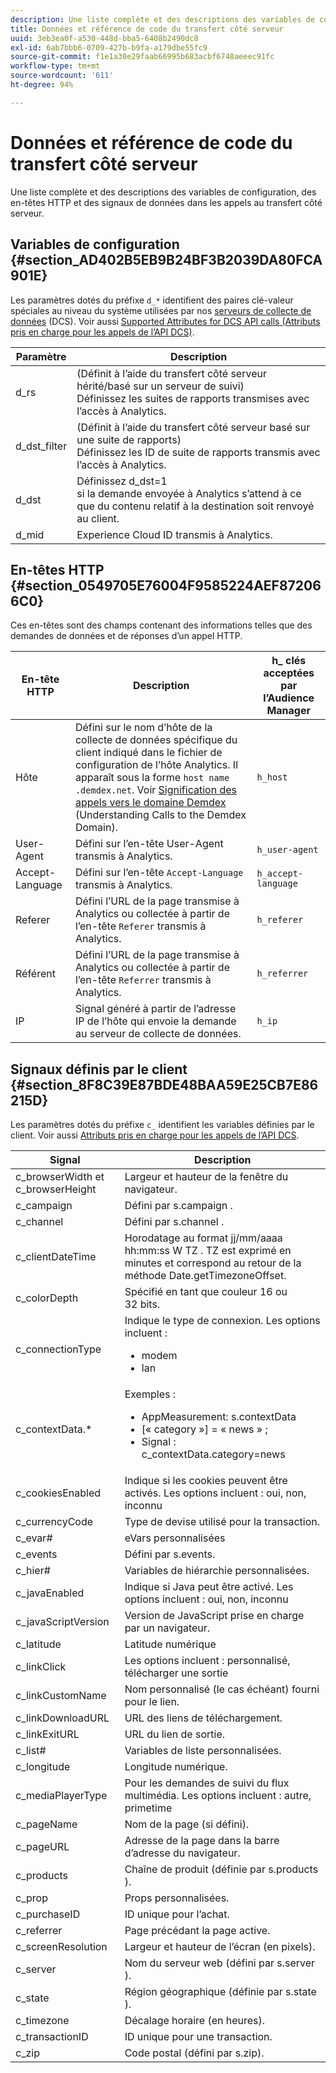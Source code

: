 ```yaml
---
description: Une liste complète et des descriptions des variables de configuration, des en-têtes HTTP et des signaux de données dans les appels au transfert côté serveur.
title: Données et référence de code du transfert côté serveur
uuid: 3eb3ea0f-a530-448d-bba5-6408b2490dc8
exl-id: 6ab7bbb6-0709-427b-b9fa-a179dbe55fc9
source-git-commit: f1e1a30e29faab66995b683acbf6748aeeec91fc
workflow-type: tm+mt
source-wordcount: '611'
ht-degree: 94%

---
```


# Données et référence de code du transfert côté serveur

Une liste complète et des descriptions des variables de configuration, des en-têtes HTTP et des signaux de données dans les appels au transfert côté serveur.

## Variables de configuration {#section_AD402B5EB9B24BF3B2039DA80FCA901E}

Les paramètres dotés du préfixe `d_*` identifient des paires clé-valeur spéciales au niveau du système utilisées par nos [serveurs de collecte de données](https://experienceleague.adobe.com/docs/audience-manager/user-guide/reference/system-components/components-data-collection.html?lang=fr) (DCS). Voir aussi [Supported Attributes for DCS API calls (Attributs pris en charge pour les appels de l’API DCS)](https://experienceleague.adobe.com/docs/audience-manager/user-guide/api-and-sdk-code/dcs/dcs-api-reference/dcs-keys.html?lang=fr).

| Paramètre | Description |
|--- |--- |
| d_rs | (Définit à l’aide du transfert côté serveur hérité/basé sur un serveur de suivi) <br>Définissez les suites de rapports transmises avec l’accès à Analytics. |
| d_dst_filter | (Définit à l’aide du transfert côté serveur basé sur une suite de rapports) <br>Définissez les ID de suite de rapports transmis avec l’accès à Analytics. |
| d_dst | Définissez d_dst=1<br> si la demande envoyée à Analytics s’attend à ce que du contenu relatif à la destination soit renvoyé au client. |
| d_mid | Experience Cloud ID transmis à Analytics. |

## En-têtes HTTP {#section_0549705E76004F9585224AEF872066C0}

Ces en-têtes sont des champs contenant des informations telles que des demandes de données et de réponses d’un appel HTTP.

| En-tête HTTP | Description | h_ clés acceptées par l’Audience Manager |
| --- | --- | --- |
| Hôte | Défini sur le nom d’hôte de la collecte de données spécifique du client indiqué dans le fichier de configuration de l’hôte Analytics. Il apparaît sous la forme `host name .demdex.net`. Voir [Signification des appels vers le domaine Demdex](https://experienceleague.adobe.com/docs/audience-manager/user-guide/reference/demdex-calls.html?lang=fr) (Understanding Calls to the Demdex Domain). | `h_host` |
| User-Agent | Défini sur l’en-tête User-Agent transmis à Analytics. | `h_user-agent` |
| Accept-Language | Défini sur l’en-tête `Accept-Language` transmis à Analytics. | `h_accept-language` |
| Referer | Défini l’URL de la page transmise à Analytics ou collectée à partir de l’en-tête `Referer` transmis à Analytics. | `h_referer` |
| Référent | Défini l’URL de la page transmise à Analytics ou collectée à partir de l’en-tête `Referrer` transmis à Analytics. | `h_referrer` |
| IP | Signal généré à partir de l’adresse IP de l’hôte qui envoie la demande au serveur de collecte de données. | `h_ip` |

## Signaux définis par le client {#section_8F8C39E87BDE48BAA59E25CB7E86215D}

Les paramètres dotés du préfixe `c_` identifient les variables définies par le client. Voir aussi [Attributs pris en charge pour les appels de l’API DCS](https://experienceleague.adobe.com/docs/audience-manager/user-guide/api-and-sdk-code/dcs/dcs-api-reference/dcs-keys.html).

| Signal | Description |
|--- |--- |
| c_browserWidth et c_browserHeight | Largeur et hauteur de la fenêtre du navigateur. |
| c_campaign | Défini par s.campaign . |
| c_channel | Défini par s.channel . |
| c_clientDateTime | Horodatage au format jj/mm/aaaa hh:mm:ss W TZ .    TZ est exprimé en minutes et correspond au retour de la méthode Date.getTimezoneOffset. |
| c_colorDepth | Spécifié en tant que couleur 16 ou 32 bits. |
| c_connectionType | Indique le type de connexion. Les options incluent :<ul><li>modem</li><li>lan</li></ul> |
| c_contextData.* | Exemples :<ul><li>AppMeasurement: s.contextData</li><li>[« category »] = « news » ;</li><li>Signal : c_contextData.category=news</li></ul> |
| c_cookiesEnabled | Indique si les cookies peuvent être activés. Les options incluent : oui, non, inconnu |
| c_currencyCode | Type de devise utilisé pour la transaction. |
| c_evar# | eVars personnalisées |
| c_events | Défini par s.events. |
| c_hier# | Variables de hiérarchie personnalisées. |
| c_javaEnabled | Indique si Java peut être activé. Les options incluent : oui, non, inconnu |
| c_javaScriptVersion | Version de JavaScript prise en charge par un navigateur. |
| c_latitude | Latitude numérique |
| c_linkClick | Les options incluent : personnalisé, télécharger une sortie |
| c_linkCustomName | Nom personnalisé (le cas échéant) fourni pour le lien. |
| c_linkDownloadURL | URL des liens de téléchargement. |
| c_linkExitURL | URL du lien de sortie. |
| c_list# | Variables de liste personnalisées. |
| c_longitude | Longitude numérique. |
| c_mediaPlayerType | Pour les demandes de suivi du flux multimédia. Les options incluent : autre, primetime |
| c_pageName | Nom de la page (si défini). |
| c_pageURL | Adresse de la page dans la barre d’adresse du navigateur. |
| c_products | Chaîne de produit (définie par s.products ). |
| c_prop | Props personnalisées. |
| c_purchaseID | ID unique pour l’achat. |
| c_referrer | Page précédant la page active. |
| c_screenResolution | Largeur et hauteur de l’écran (en pixels). |
| c_server | Nom du serveur web (défini par s.server ). |
| c_state | Région géographique (définie par s.state ). |
| c_timezone | Décalage horaire (en heures). |
| c_transactionID | ID unique pour une transaction. |
| c_zip | Code postal (défini par s.zip). |
